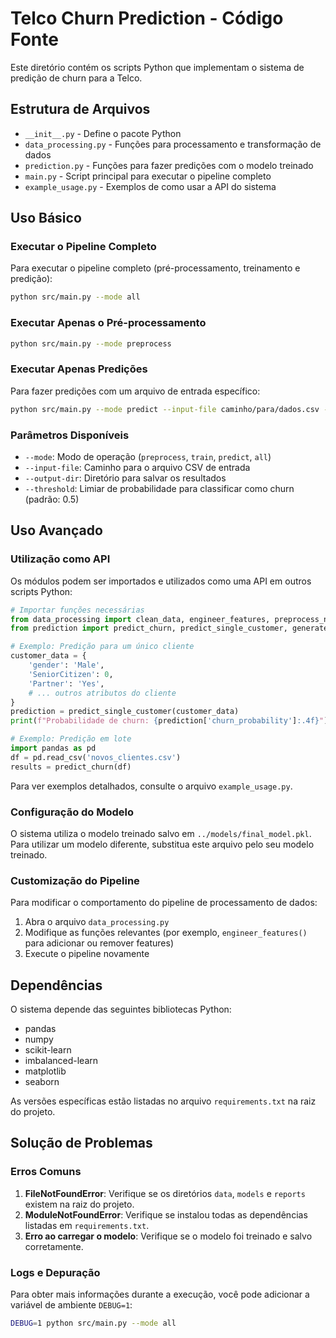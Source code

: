 # Telco Churn Prediction - Código Fonte

Este diretório contém os scripts Python que implementam o sistema de predição de churn para a Telco.

## Estrutura de Arquivos

- `__init__.py` - Define o pacote Python
- `data_processing.py` - Funções para processamento e transformação de dados
- `prediction.py` - Funções para fazer predições com o modelo treinado
- `main.py` - Script principal para executar o pipeline completo
- `example_usage.py` - Exemplos de como usar a API do sistema

## Uso Básico

### Executar o Pipeline Completo

Para executar o pipeline completo (pré-processamento, treinamento e predição):

```bash
python src/main.py --mode all
```

### Executar Apenas o Pré-processamento

```bash
python src/main.py --mode preprocess
```

### Executar Apenas Predições

Para fazer predições com um arquivo de entrada específico:

```bash
python src/main.py --mode predict --input-file caminho/para/dados.csv --output-dir caminho/para/resultados
```

### Parâmetros Disponíveis

- `--mode`: Modo de operação (`preprocess`, `train`, `predict`, `all`)
- `--input-file`: Caminho para o arquivo CSV de entrada
- `--output-dir`: Diretório para salvar os resultados
- `--threshold`: Limiar de probabilidade para classificar como churn (padrão: 0.5)

## Uso Avançado

### Utilização como API

Os módulos podem ser importados e utilizados como uma API em outros scripts Python:

```python
# Importar funções necessárias
from data_processing import clean_data, engineer_features, preprocess_new_data
from prediction import predict_churn, predict_single_customer, generate_prediction_report

# Exemplo: Predição para um único cliente
customer_data = {
    'gender': 'Male',
    'SeniorCitizen': 0,
    'Partner': 'Yes',
    # ... outros atributos do cliente
}
prediction = predict_single_customer(customer_data)
print(f"Probabilidade de churn: {prediction['churn_probability']:.4f}")

# Exemplo: Predição em lote
import pandas as pd
df = pd.read_csv('novos_clientes.csv')
results = predict_churn(df)
```

Para ver exemplos detalhados, consulte o arquivo `example_usage.py`.

### Configuração do Modelo

O sistema utiliza o modelo treinado salvo em `../models/final_model.pkl`. Para utilizar um modelo diferente, substitua este arquivo pelo seu modelo treinado.

### Customização do Pipeline

Para modificar o comportamento do pipeline de processamento de dados:

1. Abra o arquivo `data_processing.py`
2. Modifique as funções relevantes (por exemplo, `engineer_features()` para adicionar ou remover features)
3. Execute o pipeline novamente

## Dependências

O sistema depende das seguintes bibliotecas Python:

- pandas
- numpy
- scikit-learn
- imbalanced-learn
- matplotlib
- seaborn

As versões específicas estão listadas no arquivo `requirements.txt` na raiz do projeto.

## Solução de Problemas

### Erros Comuns

1. **FileNotFoundError**: Verifique se os diretórios `data`, `models` e `reports` existem na raiz do projeto.
2. **ModuleNotFoundError**: Verifique se instalou todas as dependências listadas em `requirements.txt`.
3. **Erro ao carregar o modelo**: Verifique se o modelo foi treinado e salvo corretamente.

### Logs e Depuração

Para obter mais informações durante a execução, você pode adicionar a variável de ambiente `DEBUG=1`:

```bash
DEBUG=1 python src/main.py --mode all
``` 